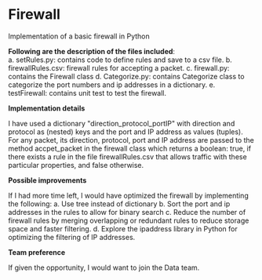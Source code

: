 # Firewall
Implementation of a basic firewall in Python

**Following are the description of the files included**:\
a. setRules.py: contains code to define rules and save to a csv file.
b. firewallRules.csv: firewall rules for accepting a packet.
c. firewall.py: contains the Firewall class
d. Categorize.py: contains Categorize class to categorize the port numbers and ip addresses in a dictionary.
e. testFirewall: contains unit test to test the firewall.

**Implementation details**

I have used a dictionary "direction_protocol_portIP" with direction and protocol as (nested) keys and the port and IP address as values (tuples). For any packet, its direction, protocol, port and IP address are passed to the method accpet_packet in the firewall class which returns a boolean: true, if there exists a rule in the file firewallRules.csv that allows traffic with these particular properties, and false otherwise.

**Possible improvements**

If I had more time left, I would have optimized the firewall by implementing the following:
a. Use tree instead of dictionary
b. Sort the port and ip addresses in the rules to allow for binary search
c. Reduce the number of firewall rules by merging overlapping or redundant rules to reduce storage space and faster filtering.
d. Explore the ipaddress library in Python for optimizing the filtering of IP addresses.

**Team preference**

If given the opportunity, I would want to join the Data team.
